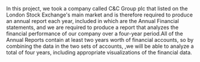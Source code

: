 In this project, we took a company called C&C Group plc that listed on the London Stock Exchange's main market and is therefore required to produce an annual report each year, included in which are the Annual Financial statements, and we are required to produce a report that analyzes the financial performance of our company over a four-year period.All of the Annual Reports contain at least two years worth of financial accounts, so by combining the data in the two sets of accounts, ,we will be able to analyze a total of four years, including appropriate visualizations of the financial data.
